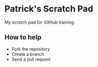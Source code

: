 # Patrick's Scratch Pad

My scratch pad for GitHub training. 

## How to help
* Fork the repository
* Create a branch
* Send a pull request
